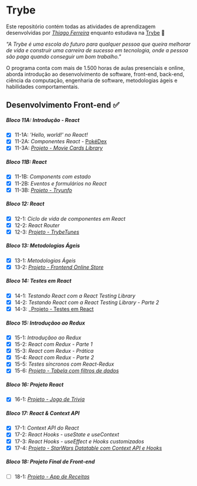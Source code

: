 # Trybe

Este repositório contém todas as atividades de aprendizagem desenvolvidas por _[Thiago Ferreira](https://www.linkedin.com/in/thiagoferreirarose)_ enquanto estudava na [Trybe](https://www.betrybe.com/) :rocket:

_"A Trybe é uma escola do futuro para qualquer pessoa que queira melhorar de vida e construir uma carreira de sucesso em tecnologia, onde a pessoa são paga quando conseguir um bom trabalho."_

O programa conta com mais de 1.500 horas de aulas presenciais e online, aborda introdução ao desenvolvimento de software, front-end, back-end, ciência da computação, engenharia de software, metodologias ágeis e habilidades comportamentais.

## Desenvolvimento Front-end :white_check_mark:

##### Bloco 11A: Introdução - React

- [x] 11-1A: _'Hello, world!' no React!_
- [x] 11-2A: _Componentes React_ - [PokéDex](https://github.com/Thiago-FR/exercise-pokedex-state)
- [x] 11-3A: _[Projeto - Movie Cards Library](https://github.com/tryber/sd-015-a-project-movie-cards-library/tree/thiago-ferreira-rose-movie-cards-librar)_

##### Bloco 11B: React

- [x] 11-1B: _Components com estado_
- [x] 11-2B: _Eventos e formulários no React_
- [X] 11-3B: _[Projeto - Tryunfo](https://github.com/tryber/sd-015-a-project-tryunfo/tree/thiago-ferreira-rose-project-tryunfo)_

##### Bloco 12: React


- [x] 12-1: _Ciclo de vida de componentes em React_
- [x] 12-2: _React Router_
- [x] 12-3: _[Projeto - TrybeTunes](https://github.com/tryber/sd-015-a-project-trybetunes/tree/thiago-ferreira-rose-project-trybetunes)_

##### Bloco 13: Metodologias Ágeis

- [x] 13-1: _Metodologias Ágeis_
- [x] 13-2: _[Projeto - Frontend Online Store](https://github.com/tryber/sd-015-a-project-frontend-online-store/tree/main-group-26)_

##### Bloco 14: Testes em React

- [x] 14-1: _Testando React com a React Testing Library_
- [x] 14-2: _Testando React com a React Testing Library - Parte 2_
- [x] 14-3: _[Projeto - Testes em React](https://github.com/tryber/sd-015-a-project-react-testing-library/tree/thiago-ferreira-rose-react-testing)

##### Bloco 15: Introduçãoo ao Redux

- [x] 15-1: _Introduçãoo ao Redux_
- [x] 15-2: _React com Redux - Parte 1_
- [x] 15-3: _React com Redux - Prática_
- [x] 15-4: _React com Redux - Parte 2_
- [x] 15-5: _Testes síncronos com React-Redux_
- [x] 15-6: _[Projeto - Tabela com filtros de dados](https://github.com/tryber/sd-015-a-project-trybewallet/tree/thiago-ferreira-rose-project-trybewallet)_

##### Bloco 16: Projeto React

- [x] 16-1: _[Projeto - Jogo de Trivia](https://github.com/tryber/sd-015-a-project-trivia-react-redux/tree/main-group-2)_

##### Bloco 17: React & Context API

- [x] 17-1: _Context API do React_
- [x] 17-2: _React Hooks - useState e useContext_
- [x] 17-3: _React Hooks - useEffect e Hooks customizados_
- [x] 17-4: _[Projeto - StarWars Datatable com Context API e Hooks](https://github.com/tryber/sd-015-a-project-starwars-planets-search/pull/57)_

##### Bloco 18: Projeto Final de Front-end

- [ ] 18-1: _[Projeto - App de Receitas]()_